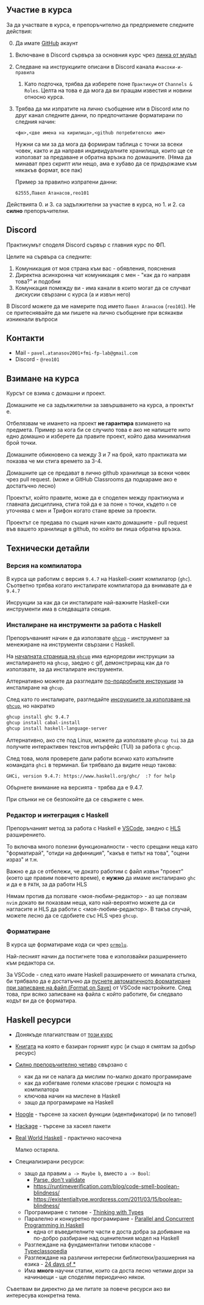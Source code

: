 ## Участие в курса

За да участвате в курса, е препоръчително да предприемете следните действия:

0. Да имате [GitHub](https://github.com) акаунт
1. Включване в Discord сървъра за основния курс чрез [линка от мудъл](https://learn.fmi.uni-sofia.bg/mod/url/view.php?id=TODO)
2. Следване на инструкциите описани в Discord канала `#насоки-и-правила`
    1. Като подточка, трябва да изберете поне `Практикум` от `Channels & Roles`. Целта на това е да мога да ви пращам известия и новини относно курса.
3. Трябва да ми изпратите на лично съобщение или в Discord или по друг канал следните данни, по предпочитание форматирани по следния начин:
    ```
    <фн>,<две имена на кирилица>,<github потребителско име>
    ```
    Нужни са ми за да мога да формирам таблица с точки за всеки човек, както и да направя индивидуалните хранилища, които ще се използват за предаване и обратна връзка по домашните. (Няма да минават през скрипт или нещо, ама е хубаво да се придържаме към някакъв формат, все пак)

    Пример за правилно изпратени данни:
    ```
    62555,Павел Атанасов,reo101
    ```

Действията 0. и 3. са задължителни за участие в курса, но 1. и 2. са **силно** препоръчителни.

## Discord

Практикумът споделя Discord сървър с главния курс по ФП.

Целите на сървъра са следните:
1. Комуникация от моя страна към вас - обявления, пояснения
2. Директна асинхронна чат комуникация с мен - "как да го направя това?" и подобни
3. Комункация помежду ви - има канали в които могат да се случват дискусии свързани с курса (а и извън него)

В Discord можете да ме намерите под името `Павел Атанасов` (`reo101`).
Не се притеснявайте да ми пишете на лично съобщение при всякакви изникнали въпроси

## Контакти

* Mail - `pavel.atanasov2001+fmi-fp-lab@gmail.com`
* Discord - `@reo101`

## Взимане на курса

Курсът се взима с домашни и проект.

Домашните не са задължителни за завършването на курса, а проектът е.

Отбелязвам че имането на проект **не гарантира** взимането на предмета.
Пример за кога би се случило това е ако не напишете нито едно домашно и изберете да правите проект, който дава минималния брой точки.

Домашните обикновено са между 3 и 7 на брой, като практиката ми показва че ми стига времето за 3-4.

Домашните ще се предават в лично github хранилище за всеки човек чрез pull request. (може и GitHub Classrooms да подкараме ако е достатъчно лесно)

Проектът, който правите, може да е споделен между практикума и главната дисциплина, стига той да е за поне `n` точки, където `n` се уточнява с мен и Трифон когато стане време за проекти.

Проектът се предава по същия начин както домашните - pull request във вашето хранилище в github, по който ви пиша обратна връзка.

## Технически детайли

### Версия на компилатора

В курса ще работим с версия `9.4.7` на Haskell-ският компилатор (`ghc`). Съответно трябва когато инсталирате компилатора да внимавате да е `9.4.7`

Инсрукции за как да си инсталирате най-важните Haskell-ски инструменти има в следващата секция.

### Инсталиране на инструменти за работа с Haskell

Препоръчваният начин е да използвате [`ghcup`][ghcup] - инструмент за менежиране на инструменти свързани с Haskell.

На [началната страница на `ghcup`][ghcup] има едноредови инструкции за инсталирането на `ghcup`, заедно с gif, демонстриращ как да го използвате, за да инсталирате инструменти.

Алтернативно можете да разгледате [по-подробните инструкции](https://www.haskell.org/ghcup/install/) за инсталиране на `ghcup`.

След като го инсталирате, разгледайте [инсрукциите за използване на `ghcup`](https://www.haskell.org/ghcup/guide/), но накратко

```bash
ghcup install ghc 9.4.7
ghcup install cabal-install
ghcup install haskell-language-server
```

Алтернативно, ако сте под Linux, можете да използвате `ghcup tui` за да получите интерактивен текстов интърфейс (TUI) за работа с `ghcup`.

След това, моля проверете дали работи всичко като изпълните командата `ghci` в терминал. Би трябвало да видите нещо такова:
```
GHCi, version 9.4.7: https://www.haskell.org/ghc/  :? for help
```
Обърнете внимание на версията - трябва да е 9.4.7.

При спънки не се безпокойте да се свържете с мен.

[ghcup]: https://www.haskell.org/ghcup/

### Редактор и интеграция с Haskell

Препоръчаният метод за работа с Haskell е [VSCode](https://code.visualstudio.com/), заедно с [HLS](https://marketplace.visualstudio.com/items?itemName=haskell.haskell) разширението.

То включва много полезни функционалности - често срещани неща като "форматирай", "отиди на дефиниция", "какъв е типът на това", "оцени израз" и т.н.

Важно е да се отбележи, че докато работим с файл извън "проект" (което ще правим повечето време), е **нужно** да имаме инсталирано `ghc` и да е в `PATH`, за да работи HLS

Нямам против да ползвате <моя-любим-редактор> - аз ще ползвам `nvim` докато ви показвам неща, като най-вероятно можете да си нагласите и HLS да работи с <моя-любим-редактор>. В такъв случай, можете лесно да се сдобиетe със HLS чрез `ghcup`.

### Форматиране

В курса ще форматираме кода си чрез [`ormolu`](https://github.com/tweag/ormolu).

Най-лесният начин да постигнете това е използвайки разширението към редактора си.

За VSCode - след като имате Haskell разширението от миналата стъпка, би трябвало да е достатъчно да [пуснете автоматичното форматиране при записване на файл (Format on Save)](https://stackoverflow.com/a/54665086) от VSCode настройките.
След това, при всяко записване на файла с който работите, би следвало кодът ви да се форматира.

## Haskell ресурси

* Донякъде плагиатствам от [този курс](https://github.com/bobatkey/CS316-2022)
* [Книгата](http://www.cs.nott.ac.uk/~pszgmh/pih.html) на която е базиран горният курс (и също я смятам за добър ресурс)
* [Силно препоръчително четиво][parse-dont-validate] свързано с
  * как да ни се налага да мислим по-малко докато програмираме
  * как да избягваме големи класове грешки с помощта на компилатора
  * ключова начин на мислене в Haskell
  * защо да програмираме на Haskell
* [Hoogle](https://hoogle.haskell.org/) - търсене за хаскел функции (идентификатори) (и по типове!)
* [Hackage](http://hackage.haskell.org/) - търсене за хаскел пакети
* [Real World Haskell](http://book.realworldhaskell.org/) - практично насочена

  Малко остаряла.

* Специализирани ресурси:

  * защо да правим `a -> Maybe b`, вместо `a -> Bool`:
    * [Parse, don't validate][parse-dont-validate]
    * https://runtimeverification.com/blog/code-smell-boolean-blindness/
    * https://existentialtype.wordpress.com/2011/03/15/boolean-blindness/
  * Програмиране с типове - [Thinking with Types](https://thinkingwithtypes.com/)
  * Паралелно и конкуретно програмиране - [Parallel and Concurrent Programming in Haskell](https://simonmar.github.io/pages/pcph.html)
    * една от въведителните части е доста добра за добиване на по-добро разбиране над оценителния модел на Haskell
  * Разглеждане на фундаментални типови класове - [Typeclassopedia](https://wiki.haskell.org/Typeclassopedia)
  * Разглеждане на различни интересни библиотеки/разшиерния на езика - [24 days of \*](https://ocharles.org.uk/)
  * Има **много** научни статии, които са доста лесно четими дори за начинаещи - ще споделям периодично някои.

Съветвам ви директно да ме питате за повече ресурси ако ви интересува конкретна тема.

[parse-dont-validate]: https://lexi-lambda.github.io/blog/2019/11/05/parse-don-t-validate/
